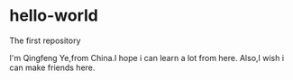 # hello-world
The first repository

I'm Qingfeng Ye,from China.I hope i can learn a lot from here.
Also,I wish i can make friends here.
